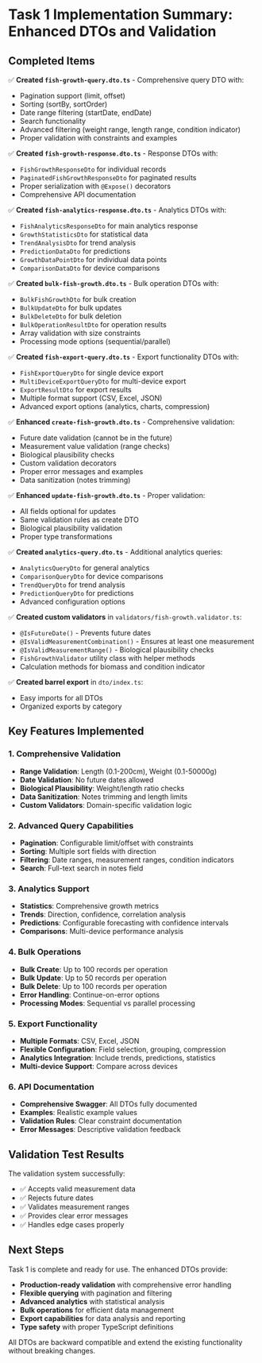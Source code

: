 # Task 1 Implementation Summary: Enhanced DTOs and Validation

## Completed Items

✅ **Created `fish-growth-query.dto.ts`** - Comprehensive query DTO with:
- Pagination support (limit, offset)
- Sorting (sortBy, sortOrder)
- Date range filtering (startDate, endDate)
- Search functionality
- Advanced filtering (weight range, length range, condition indicator)
- Proper validation with constraints and examples

✅ **Created `fish-growth-response.dto.ts`** - Response DTOs with:
- `FishGrowthResponseDto` for individual records
- `PaginatedFishGrowthResponseDto` for paginated results
- Proper serialization with `@Expose()` decorators
- Comprehensive API documentation

✅ **Created `fish-analytics-response.dto.ts`** - Analytics DTOs with:
- `FishAnalyticsResponseDto` for main analytics response
- `GrowthStatisticsDto` for statistical data
- `TrendAnalysisDto` for trend analysis
- `PredictionDataDto` for predictions
- `GrowthDataPointDto` for individual data points
- `ComparisonDataDto` for device comparisons

✅ **Created `bulk-fish-growth.dto.ts`** - Bulk operation DTOs with:
- `BulkFishGrowthDto` for bulk creation
- `BulkUpdateDto` for bulk updates
- `BulkDeleteDto` for bulk deletion
- `BulkOperationResultDto` for operation results
- Array validation with size constraints
- Processing mode options (sequential/parallel)

✅ **Created `fish-export-query.dto.ts`** - Export functionality DTOs with:
- `FishExportQueryDto` for single device export
- `MultiDeviceExportQueryDto` for multi-device export
- `ExportResultDto` for export results
- Multiple format support (CSV, Excel, JSON)
- Advanced export options (analytics, charts, compression)

✅ **Enhanced `create-fish-growth.dto.ts`** - Comprehensive validation:
- Future date validation (cannot be in the future)
- Measurement value validation (range checks)
- Biological plausibility checks
- Custom validation decorators
- Proper error messages and examples
- Data sanitization (notes trimming)

✅ **Enhanced `update-fish-growth.dto.ts`** - Proper validation:
- All fields optional for updates
- Same validation rules as create DTO
- Biological plausibility validation
- Proper type transformations

✅ **Created `analytics-query.dto.ts`** - Additional analytics queries:
- `AnalyticsQueryDto` for general analytics
- `ComparisonQueryDto` for device comparisons
- `TrendQueryDto` for trend analysis
- `PredictionQueryDto` for predictions
- Advanced configuration options

✅ **Created custom validators** in `validators/fish-growth.validator.ts`:
- `@IsFutureDate()` - Prevents future dates
- `@IsValidMeasurementCombination()` - Ensures at least one measurement
- `@IsValidMeasurementRange()` - Biological plausibility checks
- `FishGrowthValidator` utility class with helper methods
- Calculation methods for biomass and condition indicator

✅ **Created barrel export** in `dto/index.ts`:
- Easy imports for all DTOs
- Organized exports by category

## Key Features Implemented

### 1. Comprehensive Validation
- **Range Validation**: Length (0.1-200cm), Weight (0.1-50000g)
- **Date Validation**: No future dates allowed
- **Biological Plausibility**: Weight/length ratio checks
- **Data Sanitization**: Notes trimming and length limits
- **Custom Validators**: Domain-specific validation logic

### 2. Advanced Query Capabilities
- **Pagination**: Configurable limit/offset with constraints
- **Sorting**: Multiple sort fields with direction
- **Filtering**: Date ranges, measurement ranges, condition indicators
- **Search**: Full-text search in notes field

### 3. Analytics Support
- **Statistics**: Comprehensive growth metrics
- **Trends**: Direction, confidence, correlation analysis
- **Predictions**: Configurable forecasting with confidence intervals
- **Comparisons**: Multi-device performance analysis

### 4. Bulk Operations
- **Bulk Create**: Up to 100 records per operation
- **Bulk Update**: Up to 50 records per operation
- **Bulk Delete**: Up to 100 records per operation
- **Error Handling**: Continue-on-error options
- **Processing Modes**: Sequential vs parallel processing

### 5. Export Functionality
- **Multiple Formats**: CSV, Excel, JSON
- **Flexible Configuration**: Field selection, grouping, compression
- **Analytics Integration**: Include trends, predictions, statistics
- **Multi-device Support**: Compare across devices

### 6. API Documentation
- **Comprehensive Swagger**: All DTOs fully documented
- **Examples**: Realistic example values
- **Validation Rules**: Clear constraint documentation
- **Error Messages**: Descriptive validation feedback

## Validation Test Results

The validation system successfully:
- ✅ Accepts valid measurement data
- ✅ Rejects future dates
- ✅ Validates measurement ranges
- ✅ Provides clear error messages
- ✅ Handles edge cases properly

## Next Steps

Task 1 is complete and ready for use. The enhanced DTOs provide:
- **Production-ready validation** with comprehensive error handling
- **Flexible querying** with pagination and filtering
- **Advanced analytics** with statistical analysis
- **Bulk operations** for efficient data management
- **Export capabilities** for data analysis and reporting
- **Type safety** with proper TypeScript definitions

All DTOs are backward compatible and extend the existing functionality without breaking changes.

